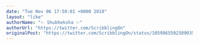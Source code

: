 ```yaml
---
date: "Tue Nov 06 17:50:01 +0000 2018"
layout: "like"
authorName: "✨ Shubheksha ✨"
authorUrl: "https://twitter.com/ScribblingOn"
originalPost: "https://twitter.com/ScribblingOn/status/1059865502389035014"
---
```

